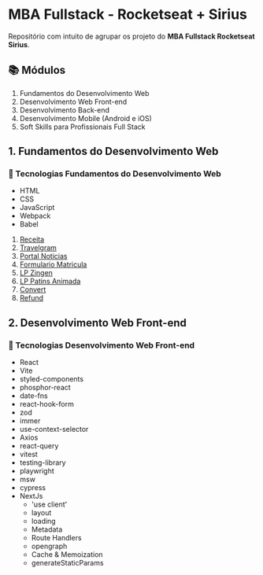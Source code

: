 # MBA Fullstack - Rocketseat + Sirius

Repositório com intuito de agrupar os projeto do **MBA Fullstack Rocketseat Sirius**.

## 📚 Módulos

1. Fundamentos do Desenvolvimento Web
2. Desenvolvimento Web Front-end
3. Desenvolvimento Back-end
4. Desenvolvimento Mobile (Android e iOS)
5. Soft Skills para Profissionais Full Stack

## 1. Fundamentos do Desenvolvimento Web

### 🚀 Tecnologias Fundamentos do Desenvolvimento Web

- HTML
- CSS
- JavaScript
- Webpack
- Babel

1. [Receita](https://alexandreakao.github.io/mba-rocketseat-sirius-full-stack/1%20-%20Fundamentos%20do%20Desenvolvimento%20WEB/01%20-%20receita/)
2. [Travelgram](https://alexandreakao.github.io/mba-rocketseat-sirius-full-stack/1%20-%20Fundamentos%20do%20Desenvolvimento%20WEB/02%20-%20travelgram/)
3. [Portal Noticias](https://alexandreakao.github.io/mba-rocketseat-sirius-full-stack/1%20-%20Fundamentos%20do%20Desenvolvimento%20WEB/03%20-%20portal-noticias/)
4. [Formulario Matricula](https://alexandreakao.github.io/mba-rocketseat-sirius-full-stack/1%20-%20Fundamentos%20do%20Desenvolvimento%20WEB/04%20-%20formulario-matricula/)
5. [LP Zingen](https://alexandreakao.github.io/mba-rocketseat-sirius-full-stack/1%20-%20Fundamentos%20do%20Desenvolvimento%20WEB/05%20-%20lp-zingen/)
6. [LP Patins Animada](https://alexandreakao.github.io/mba-rocketseat-sirius-full-stack/1%20-%20Fundamentos%20do%20Desenvolvimento%20WEB/06%20-%20lp-patins-animada/)
7. [Convert](https://alexandreakao.github.io/mba-rocketseat-sirius-full-stack/1%20-%20Fundamentos%20do%20Desenvolvimento%20WEB/07%20-%20convert/)
8. [Refund](https://alexandreakao.github.io/mba-rocketseat-sirius-full-stack/1%20-%20Fundamentos%20do%20Desenvolvimento%20WEB/08%20-%20refund/)

## 2. Desenvolvimento Web Front-end

### 🚀 Tecnologias Desenvolvimento Web Front-end

- React
- Vite
- styled-components
- phosphor-react
- date-fns
- react-hook-form
- zod
- immer
- use-context-selector
- Axios
- react-query
- vitest
- testing-library
- playwright
- msw
- cypress
- NextJs
  - 'use client'
  - layout
  - loading
  - Metadata
  - Route Handlers
  - opengraph
  - Cache & Memoization
  - generateStaticParams
